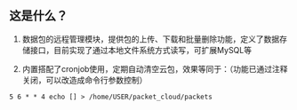 ## 这是什么？

1. 数据包的远程管理模块，提供包的上传、下载和批量删除功能，定义了数据存储接口，目前实现了通过本地文件系统方式读写，可扩展MySQL等

2. 内置搭配了cronjob使用，定期自动清空云包，效果等同于：（功能已通过注释关闭，可以改造成命令行参数控制）

```
5 6 * * 4 echo [] > /home/USER/packet_cloud/packets
```